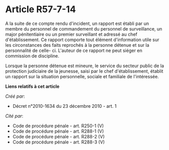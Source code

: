 # Article R57-7-14

A la suite de ce compte rendu d'incident, un rapport est établi par un membre du personnel de commandement du personnel de
surveillance, un major pénitentiaire ou un premier surveillant et adressé au chef d'établissement. Ce rapport comporte tout
élément d'information utile sur les circonstances des faits reprochés à la personne détenue et sur la personnalité de celle-
ci. L'auteur de ce rapport ne peut siéger en commission de discipline. 

Lorsque la personne détenue est mineure, le service du secteur public de la protection judiciaire de la jeunesse, saisi par
le chef d'établissement, établit un rapport sur la situation personnelle, sociale et familiale de l'intéressée.

**Liens relatifs à cet article**

_Créé par_:

  - Décret n°2010-1634 du 23 décembre 2010 - art. 1

_Cité par_:

  - Code de procédure pénale - art. R250-1 (V)
  - Code de procédure pénale - art. R288-1 (V)
  - Code de procédure pénale - art. R288-2 (V)
  - Code de procédure pénale - art. R288-3 (V)
